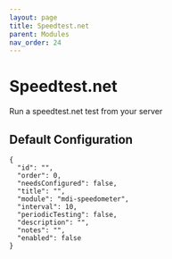 ```yaml
---
layout: page
title: Speedtest.net
parent: Modules
nav_order: 24
---
```


# Speedtest.net

Run a speedtest.net test from your server

## Default Configuration

```
{
  "id": "",
  "order": 0,
  "needsConfigured": false,
  "title": "",
  "module": "mdi-speedometer",
  "interval": 10,
  "periodicTesting": false,
  "description": "",
  "notes": "",
  "enabled": false
}
```

